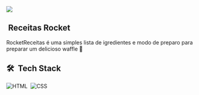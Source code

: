 <img src="https://raw.githubusercontent.com/gist/ricksonlberigo/9a3322798160360dcd4b27cda26d2908/raw/0a8f3139938f19c4eda1390d7afa4269e16e3669/cookbook.svg">

## &nbsp;Receitas Rocket 

RocketReceitas é uma simples lista de igredientes e modo de preparo para preparar um delicioso waffle 🚀

## 🛠 &nbsp;Tech Stack
![HTML](https://img.shields.io/badge/-HTML-05122A?style=flat&logo=HTML5)&nbsp;
![CSS](https://img.shields.io/badge/-CSS-05122A?style=flat&logo=CSS3&logoColor=1572B6)&nbsp;
